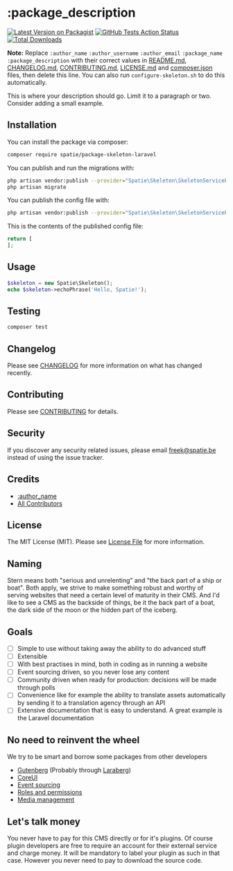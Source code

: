 # :package_description

[![Latest Version on Packagist](https://img.shields.io/packagist/v/spatie/:package_name.svg?style=flat-square)](https://packagist.org/packages/spatie/:package_name)
[![GitHub Tests Action Status](https://img.shields.io/github/workflow/status/spatie/:package_name/run-tests?label=tests)](https://github.com/spatie/:package_name/actions?query=workflow%3Arun-tests+branch%3Amaster)
[![Total Downloads](https://img.shields.io/packagist/dt/spatie/:package_name.svg?style=flat-square)](https://packagist.org/packages/spatie/:package_name)

**Note:** Replace ```:author_name``` ```:author_username``` ```:author_email``` ```:package_name``` ```:package_description``` with their correct values in [README.md](README.md), [CHANGELOG.md](CHANGELOG.md), [CONTRIBUTING.md](CONTRIBUTING.md), [LICENSE.md](LICENSE.md) and [composer.json](composer.json) files, then delete this line. You can also run `configure-skeleton.sh` to do this automatically.

This is where your description should go. Limit it to a paragraph or two. Consider adding a small example.

## Installation

You can install the package via composer:

```bash
composer require spatie/package-skeleton-laravel
```

You can publish and run the migrations with:

```bash
php artisan vendor:publish --provider="Spatie\Skeleton\SkeletonServiceProvider" --tag="migrations"
php artisan migrate
```

You can publish the config file with:
```bash
php artisan vendor:publish --provider="Spatie\Skeleton\SkeletonServiceProvider" --tag="config"
```

This is the contents of the published config file:

```php
return [
];
```

## Usage

``` php
$skeleton = new Spatie\Skeleton();
echo $skeleton->echoPhrase('Hello, Spatie!');
```

## Testing

``` bash
composer test
```

## Changelog

Please see [CHANGELOG](CHANGELOG.md) for more information on what has changed recently.

## Contributing

Please see [CONTRIBUTING](CONTRIBUTING.md) for details.

## Security

If you discover any security related issues, please email freek@spatie.be instead of using the issue tracker.

## Credits

- [:author_name](https://github.com/:author_username)
- [All Contributors](../../contributors)

## License

The MIT License (MIT). Please see [License File](LICENSE.md) for more information.

## Naming
Stern means both "serious and unrelenting" and "the back part of a ship or boat". Both apply, we strive to make something robust and worthy of serving websites that need a certain level of maturity in their CMS. And I'd like to see a CMS as the backside of things, be it the back part of a boat, the dark side of the moon or the hidden part of the iceberg.

## Goals
 - [ ] Simple to use without taking away the ability to do advanced stuff
 - [ ] Extensible
 - [ ] With best practises in mind, both in coding as in running a website
 - [ ] Event sourcing driven, so you never lose any content
 - [ ] Community driven when ready for production: decisions will be made through polls
 - [ ] Convenience like for example the ability to translate assets automatically by sending it to a translation agency through an API
 - [ ] Extensive documentation that is easy to understand. A great example is the Laravel documentation
 
 ## No need to reinvent the wheel
 We try to be smart and borrow some packages from other developers
 - [Gutenberg](https://wordpress.org/gutenberg/) (Probably through [Laraberg](https://github.com/VanOns/laraberg))
 - [CoreUI](https://coreui.io/)
 - [Event sourcing](https://github.com/spatie/laravel-event-sourcing)
 - [Roles and permissions](https://github.com/spatie/laravel-permission)
 - [Media management](https://github.com/ctf0/Laravel-Media-Manager)
 
 ## Let's talk money
 You never have to pay for this CMS directly or for it's plugins. Of course plugin developers are free to require an account for their external service and charge money. It will be mandatory to label your plugin as such in that case. However you never need to pay to download the source code.
